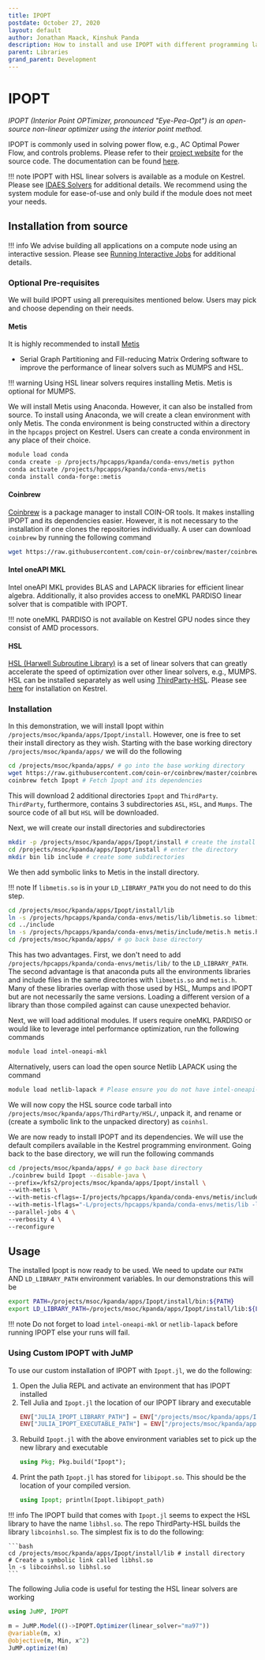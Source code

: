 ```yaml
---
title: IPOPT
postdate: October 27, 2020
layout: default
author: Jonathan Maack, Kinshuk Panda
description: How to install and use IPOPT with different programming languages
parent: Libraries
grand_parent: Development
---
```


# IPOPT

*IPOPT (Interior Point OPTimizer, pronounced "Eye-Pea-Opt") is an open-source non-linear optimizer using the interior point method.*

IPOPT is commonly used in solving power flow, e.g., AC Optimal Power Flow, and controls problems. Please refer to their [project website](https://github.com/coin-or/Ipopt) for the source code. The documentation can be found [here](https://coin-or.github.io/Ipopt/index.html).

!!! note
    IPOPT with HSL linear solvers is available as a module on Kestrel. Please see [IDAES Solvers](./idaes_solvers.md) for additional details. We recommend using the system module for ease-of-use and only build if the module does not meet your needs.


## Installation from source

!!! info
    We advise building all applications on a compute node using an interactive session. Please see [Running Interactive Jobs](../Slurm/interactive_jobs.md#running-interactive-jobs) for additional details.

### Optional Pre-requisites

We will build IPOPT using all prerequisites mentioned below. Users may pick and
choose depending on their needs.

#### Metis

It is highly recommended to install [Metis](https://github.com/KarypisLab/METIS.git)
- Serial Graph Partitioning and Fill-reducing Matrix Ordering software to 
improve the performance of linear solvers such as MUMPS and HSL.

!!! warning
    Using HSL linear solvers requires installing Metis. Metis is optional for MUMPS.

We will install Metis using Anaconda. However, it can also be installed from source.
To install using Anaconda, we will create a clean environment with only Metis.
The conda environment is being constructed within a directory in the `hpcapps` project on 
Kestrel. Users can create a conda environment in any place of their choice.

```bash
module load conda
conda create -p /projects/hpcapps/kpanda/conda-envs/metis python
conda activate /projects/hpcapps/kpanda/conda-envs/metis
conda install conda-forge::metis
```

#### Coinbrew

[Coinbrew](https://github.com/coin-or/coinbrew) is a package manager to install
COIN-OR tools. It makes installing IPOPT and its dependencies easier. However, it 
is not necessary to the installation if one clones the repositories individually.
A user can download `coinbrew` by running the following command

```bash
wget https://raw.githubusercontent.com/coin-or/coinbrew/master/coinbrew
```

#### Intel oneAPI MKL

Intel oneAPI MKL provides BLAS and LAPACK libraries for efficient linear algebra.
Additionally, it also provides access to oneMKL PARDISO linear solver that is 
compatible with IPOPT.

!!! note
    oneMKL PARDISO is not available on Kestrel GPU nodes since they consist of AMD processors.

#### HSL

[HSL (Harwell Subroutine Library)](http://hsl.rl.ac.uk/ipopt) is a set of linear solvers 
that can greatly accelerate the speed of optimization over other linear solvers, e.g., MUMPS.
HSL can be installed separately as well using [ThirdParty-HSL](https://github.com/coin-or-tools/ThirdParty-HSL).
Please see [here](../Development/Libraries/hsl.md) for installation on Kestrel.

### Installation

In this demonstration, we will install Ipopt within
`/projects/msoc/kpanda/apps/Ipopt/install`. However, one is free to set their
install directory as they wish. Starting with the base working directory
`/projects/msoc/kpanda/apps/` we will do the following

```bash
cd /projects/msoc/kpanda/apps/ # go into the base working directory
wget https://raw.githubusercontent.com/coin-or/coinbrew/master/coinbrew # install coinbrew
coinbrew fetch Ipopt # Fetch Ipopt and its dependencies
```

This will download 2 additional directories `Ipopt` and `ThirdParty`.
`ThirdParty`, furthermore, contains 3 subdirectories `ASL`, `HSL`, and `Mumps`.
The source code of all but `HSL` will be downloaded. 

Next, we will create our install directories and subdirectories

```bash
mkdir -p /projects/msoc/kpanda/apps/Ipopt/install # create the install directory
cd /projects/msoc/kpanda/apps/Ipopt/install # enter the directory
mkdir bin lib include # create some subdirectories
```

We then add symbolic links to Metis in the install directory. 

!!! note
    If `libmetis.so` is in your `LD_LIBRARY_PATH` you do not need to do this step.

```bash
cd /projects/msoc/kpanda/apps/Ipopt/install/lib
ln -s /projects/hpcapps/kpanda/conda-envs/metis/lib/libmetis.so libmetis.so
cd ../include
ln -s /projects/hpcapps/kpanda/conda-envs/metis/include/metis.h metis.h
cd /projects/msoc/kpanda/apps/ # go back base directory
```

This has two advantages.
First, we don't need to add `/projects/hpcapps/kpanda/conda-envs/metis/lib/` to
the `LD_LIBRARY_PATH`.  The second advantage is that anaconda puts all the 
environments libraries and include files in the same directories with
`libmetis.so` and `metis.h`.  Many of these libraries overlap with those used
by HSL, Mumps and IPOPT but are not necessarily the same versions.  Loading a
different version of a library than those compiled against can cause unexpected behavior.

Next, we will load additional modules. If users require oneMKL PARDISO or would
like to leverage intel performance optimization, run the following commands

```bash
module load intel-oneapi-mkl
```

Alternatively, users can load the open source Netlib LAPACK using the command

```bash
module load netlib-lapack # Please ensure you do not have intel-oneapi-mkl loaded
```

We will now copy the HSL source code tarball into 
`/projects/msoc/kpanda/apps/ThirdParty/HSL/`, unpack it, and rename or (create a 
symbolic link to the unpacked directory) as `coinhsl`. 

We are now ready to install IPOPT and its dependencies. We will use the default
compilers available in the Kestrel programming environment. Going back to the base 
directory, we will run the following commands

```bash
cd /projects/msoc/kpanda/apps/ # go back base directory
./coinbrew build Ipopt --disable-java \
--prefix=/kfs2/projects/msoc/kpanda/apps/Ipopt/install \
--with-metis \
--with-metis-cflags=-I/projects/hpcapps/kpanda/conda-envs/metis/include \
--with-metis-lflags="-L/projects/hpcapps/kpanda/conda-envs/metis/lib -lmetis" \
--parallel-jobs 4 \
--verbosity 4 \
--reconfigure
```

## Usage

The installed Ipopt is now ready to be used. We need to update our `PATH` AND 
`LD_LIBRARY_PATH` environment variables. In our demonstrations this will be

```bash
export PATH=/projects/msoc/kpanda/apps/Ipopt/install/bin:${PATH}
export LD_LIBRARY_PATH=/projects/msoc/kpanda/apps/Ipopt/install/lib:${LD_LIBRARY_PATH}
```

!!! note
    Do not forget to load `intel-oneapi-mkl` or `netlib-lapack` before running IPOPT else your runs will fail.

### Using Custom IPOPT with JuMP

To use our custom installation of IPOPT with `Ipopt.jl`, we do the following:

1. Open the Julia REPL and activate an environment that has IPOPT installed
2. Tell Julia and `Ipopt.jl` the location of our IPOPT library and executable
    ```julia
    ENV["JULIA_IPOPT_LIBRARY_PATH"] = ENV["/projects/msoc/kpanda/apps/Ipopt/install/lib"]
    ENV["JULIA_IPOPT_EXECUTABLE_PATH"] = ENV["/projects/msoc/kpanda/apps/Ipopt/install/bin"]
    ```
3. Rebuild `Ipopt.jl` with the above environment variables set to pick up the new library and executable
    ```julia
    using Pkg; Pkg.build("Ipopt");
    ```
4. Print the path `Ipopt.jl` has stored for `libipopt.so`. This should be the location of your compiled version.
    ```julia
    using Ipopt; println(Ipopt.libipopt_path)
    ```

!!! info
    The IPOPT build that comes with `Ipopt.jl` seems to expect the HSL library to have the name `libhsl.so`. The repo ThirdParty-HSL builds the library `libcoinhsl.so`.  The simplest fix is to do the following:

    ```bash
    cd /projects/msoc/kpanda/apps/Ipopt/install/lib # install directory
    # Create a symbolic link called libhsl.so
    ln -s libcoinhsl.so libhsl.so
    ```

The following Julia code is useful for testing the HSL linear solvers are working

```julia
using JuMP, IPOPT

m = JuMP.Model(()->IPOPT.Optimizer(linear_solver="ma97"))
@variable(m, x)
@objective(m, Min, x^2)
JuMP.optimize!(m)
```